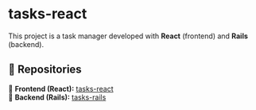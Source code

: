 # tasks-react

This project is a task manager developed with **React** (frontend) and **Rails** (backend).

## 📂 Repositories

🔹 **Frontend (React):** [tasks-react](https://github.com/your-user/taskmanager-frontend) \
🔹 **Backend (Rails):** [tasks-rails](https://github.com/your-user/taskmanager-backend) 


